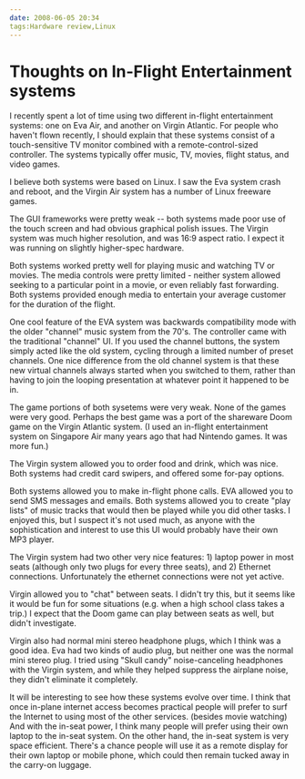 ```yaml
---
date: 2008-06-05 20:34
tags:Hardware review,Linux
---
```


# Thoughts on In-Flight Entertainment systems

I recently spent a lot of time using two different in-flight entertainment
systems: one on Eva Air, and another on Virgin Atlantic. For people who
haven't flown recently, I should explain that these systems consist of a
touch-sensitive TV monitor combined with a remote-control-sized controller.
The systems typically offer music, TV, movies, flight status, and video games.

I believe both systems were based on Linux. I saw the Eva system crash and
reboot, and the Virgin Air system has a number of Linux freeware games.

The
GUI frameworks were pretty weak -- both systems made poor use of the touch
screen and had obvious graphical polish issues. The Virgin system was much
higher resolution, and was 16:9 aspect ratio. I expect it was running on
slightly higher-spec hardware.

Both systems worked pretty well for playing
music and watching TV or movies. The media controls were pretty limited -
neither system allowed seeking to a particular point in a movie, or even
reliably fast forwarding. Both systems provided enough media to entertain your
average customer for the duration of the flight.

One cool feature of the EVA
system was backwards compatibility mode with the older "channel" music system
from the 70's. The controller came with the traditional "channel" UI. If you
used the channel buttons, the system simply acted like the old system, cycling
through a limited number of preset channels. One nice difference from the old
channel system is that these new virtual channels always started when you
switched to them, rather than having to join the looping presentation at
whatever point it happened to be in.

The game portions of both sysetems were
very weak. None of the games were very good. Perhaps the best game was a port
of the shareware Doom game on the Virgin Atlantic system. (I used an in-flight
entertainment system on Singapore Air many years ago that had Nintendo games.
It was more fun.)

The Virgin system allowed you to order food and drink, which
was nice. Both systems had credit card swipers, and offered some for-pay
options.

Both systems allowed you to make in-flight phone calls. EVA allowed
you to send SMS messages and emails. Both systems allowed you to create "play
lists" of music tracks that would then be played while you did other tasks. I
enjoyed this, but I suspect it's not used much, as anyone with the
sophistication and interest to use this UI would probably have their own MP3
player.

The Virgin system had two other very nice features: 1) laptop power in
most seats (although only two plugs for every three seats), and 2) Ethernet
connections. Unfortunately the ethernet connections were not yet active.

Virgin allowed you to "chat" between seats. I didn't try this, but it seems
like it would be fun for some situations (e.g. when a high school class takes
a trip.) I expect that the Doom game can play between seats as well, but
didn't investigate.

Virgin also had normal mini stereo headphone plugs, which
I think was a good idea. Eva had two kinds of audio plug, but neither one was
the normal mini stereo plug. I tried using "Skull candy" noise-canceling
headphones with the Virgin system, and while they helped suppress the airplane
noise, they didn't eliminate it completely.

It will be interesting to see how
these systems evolve over time. I think that once in-plane internet access
becomes practical people will prefer to surf the Internet to using most of the
other services. (besides movie watching) And with the in-seat power, I think
many people will prefer using their own laptop to the in-seat system. On the
other hand, the in-seat system is very space efficient. There's a chance
people will use it as a remote display for their own laptop or mobile phone,
which could then remain tucked away in the carry-on luggage.
